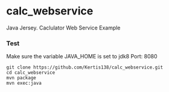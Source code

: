 # calc_webservice
Java Jersey. Caclulator Web Service Example

### Test
Make sure the variable JAVA_HOME is set to jdk8
Port: 8080

```
git clone https://github.com/Kertis138/calc_webservice.git
cd calc_webservice
mvn package
mvn exec:java
```
